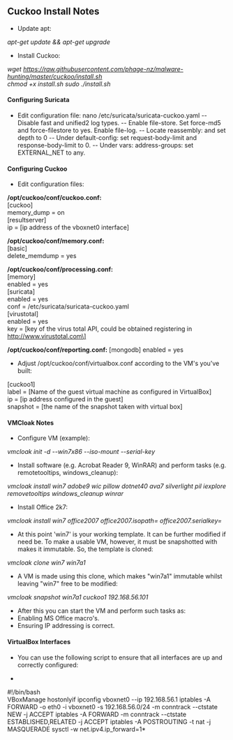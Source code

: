 ## Cuckoo Install Notes ##
- Update apt:

*apt-get update && apt-get upgrade*

- Install Cuckoo:

*wget https://raw.githubusercontent.com/phage-nz/malware-hunting/master/cuckoo/install.sh  
chmod +x install.sh
sudo ./install.sh*

#### Configuring Suricata ####
- Edit configuration file:
nano /etc/suricata/suricata-cuckoo.yaml
-- Disable fast and unified2 log types.
-- Enable file-store. Set force-md5 and force-filestore to yes. Enable file-log.
-- Locate reassembly: and set depth to 0
-- Under default-config: set request-body-limit and response-body-limit to 0.
-- Under vars: address-groups: set EXTERNAL_NET to any.

#### Configuring Cuckoo ####
- Edit configuration files:

**/opt/cuckoo/conf/cuckoo.conf:**  
\[cuckoo\]  
memory_dump = on  
\[resultserver\]  
ip = [ip address of the vboxnet0 interface]  

**/opt/cuckoo/conf/memory.conf:**  
\[basic\]  
delete_memdump = yes

**/opt/cuckoo/conf/processing.conf:**  
\[memory\]  
enabled = yes  
\[suricata\]  
enabled = yes  
conf = /etc/suricata/suricata-cuckoo.yaml  
\[virustotal\]  
enabled = yes  
key = \[key of the virus total API, could be obtained registering in http://www.virustotal.com\]  

**/opt/cuckoo/conf/reporting.conf:**
\[mongodb\]
enabled = yes

- Adjust /opt/cuckoo/conf/virtualbox.conf according to the VM's you've built:

\[cuckoo1\]  
label = \[Name of the guest virtual machine as configured in VirtualBox\]  
ip = \[ip address configured in the guest\]  
snapshot = \[the name of the snapshot taken with virtual box\]


#### VMCloak Notes ####
- Configure VM (example):

*vmcloak init -d --win7x86 --iso-mount <location of mounted ISO> --serial-key <serial>*

- Install software (e.g. Acrobat Reader 9, WinRAR) and perform tasks (e.g. remotetooltips, windows_cleanup):

*vmcloak install win7 adobe9 wic pillow dotnet40 ava7 silverlight pil iexplore removetooltips windows_cleanup winrar*

- Install Office 2k7:

*vmcloak install win7 office2007 office2007.isopath=<path to iso> office2007.serialkey=<serial>*

- At this point 'win7' is your working template. It can be further modified if need be. To make a usable VM, however, it must be snapshotted with makes it immutable. So, the template is cloned:

*vmcloak clone win7 win7a1*

- A VM is made using this clone, which makes "win7a1" immutable whilst leaving "win7" free to be modified:

*vmcloak snapshot win7a1 cuckoo1 192.168.56.101*

- After this you can start the VM and perform such tasks as:
 - Enabling MS Office macro's.
 - Ensuring IP addressing is correct.


#### VirtualBox Interfaces ####
- You can use the following script to ensure that all interfaces are up and correctly configured:

*
\#!/bin/bash  
VBoxManage hostonlyif ipconfig vboxnet0 --ip 192.168.56.1
iptables -A FORWARD -o eth0 -i vboxnet0 -s 192.168.56.0/24 -m conntrack --ctstate NEW -j ACCEPT
iptables -A FORWARD -m conntrack --ctstate ESTABLISHED,RELATED -j ACCEPT
iptables -A POSTROUTING -t nat -j MASQUERADE
sysctl -w net.ipv4.ip_forward=1*
